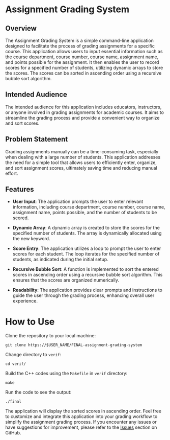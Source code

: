 # Assignment Grading System
## Overview
The Assignment Grading System is a simple command-line application designed to facilitate the process of grading assignments for a specific course. This application allows users to input essential information such as the course department, course number, course name, assignment name, and points possible for the assignment. It then enables the user to record scores for a specified number of students, utilizing dynamic arrays to store the scores. The scores can be sorted in ascending order using a recursive bubble sort algorithm.

## Intended Audience
The intended audience for this application includes educators, instructors, or anyone involved in grading assignments for academic courses. It aims to streamline the grading process and provide a convenient way to organize and sort scores.

## Problem Statement
Grading assignments manually can be a time-consuming task, especially when dealing with a large number of students. This application addresses the need for a simple tool that allows users to efficiently enter, organize, and sort assignment scores, ultimately saving time and reducing manual effort.

## Features
- **User Input**: The application prompts the user to enter relevant information, including course department, course number, course name, assignment name, points possible, and the number of students to be scored.

- **Dynamic Array**: A dynamic array is created to store the scores for the specified number of students. The array is dynamically allocated using the new keyword.

- **Score Entry**: The application utilizes a loop to prompt the user to enter scores for each student. The loop iterates for the specified number of students, as indicated during the initial setup.

- **Recursive Bubble Sort**: A function is implemented to sort the entered scores in ascending order using a recursive bubble sort algorithm. This ensures that the scores are organized numerically.

- **Readability**: The application provides clear prompts and instructions to guide the user through the grading process, enhancing overall user experience.

# How to Use
Clone the repository to your local machine:
```
git clone https://$USER_NAME/FINAL-assignment-grading-system
```
Change directory to `verif`:
```
cd verif/
```
Build the C++ codes using the `Makefile` in `verif` directory:
```
make
```
Run the code to see the output:
```
./final
```

The application will display the sorted scores in ascending order.
Feel free to customize and integrate this application into your grading workflow to simplify the assignment grading process. If you encounter any issues or have suggestions for improvement, please refer to the [Issues](https://github.com/$USER_NAME/FINAL-assignment-grading-system/issues) section on GitHub.